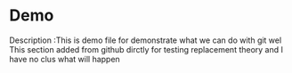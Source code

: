 # Demo 

Description :This is demo file for demonstrate what we can do with git 
wel This section added from github dirctly for testing replacement theory 
and I have no clus what will happen  
